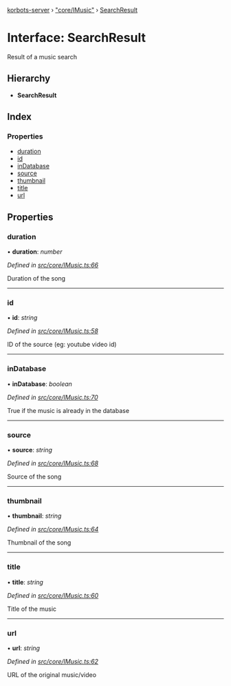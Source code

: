 [korbots-server](../README.md) › ["core/IMusic"](../modules/_core_imusic_.md) › [SearchResult](_core_imusic_.searchresult.md)

# Interface: SearchResult

Result of a music search

## Hierarchy

* **SearchResult**

## Index

### Properties

* [duration](_core_imusic_.searchresult.md#duration)
* [id](_core_imusic_.searchresult.md#id)
* [inDatabase](_core_imusic_.searchresult.md#indatabase)
* [source](_core_imusic_.searchresult.md#source)
* [thumbnail](_core_imusic_.searchresult.md#thumbnail)
* [title](_core_imusic_.searchresult.md#title)
* [url](_core_imusic_.searchresult.md#url)

## Properties

###  duration

• **duration**: *number*

*Defined in [src/core/IMusic.ts:66](https://github.com/Xisabla/Korbots/blob/7fbbf5f/server/src/core/IMusic.ts#L66)*

Duration of the song

___

###  id

• **id**: *string*

*Defined in [src/core/IMusic.ts:58](https://github.com/Xisabla/Korbots/blob/7fbbf5f/server/src/core/IMusic.ts#L58)*

ID of the source (eg: youtube video id)

___

###  inDatabase

• **inDatabase**: *boolean*

*Defined in [src/core/IMusic.ts:70](https://github.com/Xisabla/Korbots/blob/7fbbf5f/server/src/core/IMusic.ts#L70)*

True if the music is already in the database

___

###  source

• **source**: *string*

*Defined in [src/core/IMusic.ts:68](https://github.com/Xisabla/Korbots/blob/7fbbf5f/server/src/core/IMusic.ts#L68)*

Source of the song

___

###  thumbnail

• **thumbnail**: *string*

*Defined in [src/core/IMusic.ts:64](https://github.com/Xisabla/Korbots/blob/7fbbf5f/server/src/core/IMusic.ts#L64)*

Thumbnail of the song

___

###  title

• **title**: *string*

*Defined in [src/core/IMusic.ts:60](https://github.com/Xisabla/Korbots/blob/7fbbf5f/server/src/core/IMusic.ts#L60)*

Title of the music

___

###  url

• **url**: *string*

*Defined in [src/core/IMusic.ts:62](https://github.com/Xisabla/Korbots/blob/7fbbf5f/server/src/core/IMusic.ts#L62)*

URL of the original music/video
